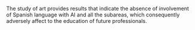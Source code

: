 The study of art provides results that indicate the absence of involvement of Spanish language with AI and all the subareas, which consequently adversely affect to the education of future professionals. 
